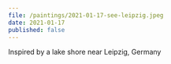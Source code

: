 ```yaml
---
file: /paintings/2021-01-17-see-leipzig.jpeg
date: 2021-01-17
published: false
---
```


Inspired by a lake shore near Leipzig, Germany